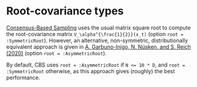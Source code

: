 # Root-covariance types

[Consensus-Based Sampling](@ref) uses the usual matrix square root to compute the root-covariance matrix ``V_\alpha^{\frac{1}{2}}(x_t)`` (option `root = :SymmetricRoot`). However, an alternative, non-symmetric, distributionally equivalent approach is given in [A. Garbuno-Inigo, N. Nüsken, and S. Reich (2020)](https://epubs.siam.org/doi/10.1137/19M1304891) (option `root = :AsymmetricRoot`).

By default, CBS uses `root = :AsymmetricRoot` if `N <= 10 * D`, and `root = :SymmetricRoot` otherwise, as this approach gives (roughly) the best performance.
